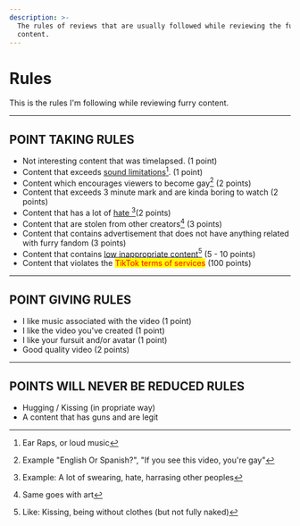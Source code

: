 ```yaml
---
description: >-
  The rules of reviews that are usually followed while reviewing the furry
  content.
---
```


# Rules

This is the rules I'm following while reviewing furry content.

***

## POINT TAKING RULES

* Not interesting content that was timelapsed. (1 point)
* Content that exceeds [sound limitations](#user-content-fn-1)[^1]. (1 point)
* Content which encourages viewers to become gay[^2] (2 points)
* Content that exceeds 3 minute mark and are kinda boring to watch (2 points)
* Content that has a lot of [hate ](#user-content-fn-3)[^3]\(2 points)
* Content that are stolen from other creators[^4] (3 points)
* Content that contains advertisement that does not have anything related with furry fandom (3 points)
* Content that contains [low inappropriate content](#user-content-fn-5)[^5] (5 - 10 points)
* Content that violates the <mark style="color:red;">TikTok terms of services</mark> (100 points)

***

## POINT GIVING RULES

* I like music associated with the video (1 point)
* I like the video you've created (1 point)
* I like your fursuit and/or avatar (1 point)
* Good quality video (2 points)

***

## POINTS WILL NEVER BE REDUCED RULES

* Hugging / Kissing (in propriate way)
* A content that has guns and are legit

[^1]: Ear Raps, or loud music

[^2]: Example "English Or Spanish?", "If you see this video, you're gay"

[^3]: Example: A lot of swearing, hate, harrasing other peoples

[^4]: Same goes with art

[^5]: Like: Kissing, being without clothes (but not fully naked)
